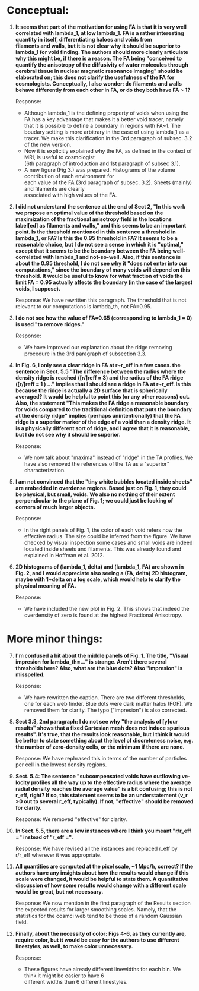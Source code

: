 Conceptual:
==

1. **It seems that part of the motivation for using FA is that it is
    very well correlated with lambda_1,  at low lambda_1. FA is a
    rather interesting quantity in itself, differentiating haloes and
    voids from  
    filaments and walls, but it is not clear why it should be superior to lambda_1 for void finding. The 
    authors should more clearly articulate why this might be, if there
    is a reason. The FA being "conceived  to quantify the anisotropy
    of the diffusivity of water molecules through cerebral tissue in
    nuclear  magnetic resonance imaging" should be elaborated on; this
    does not clarify the usefulness of the FA for
    cosmologists. Conceptually, I also wonder: do filaments and walls
    behave differently from each other in  FA, or do they both have FA
    ~ 1?** 

      Response: 
      - Although lambda_1 is the defining property of voids when using
      the FA has a key advantage that makes it a better void tracer,
      namely that it is possible to define a boundary in regions with
      FA~1. The boudary setting is more arbitrary in the case of using
      lambda_1 as a tracer. We make this clarification in the 
	3rd paragraph of subsec. 3.2 of the new version.
      - Now it is explicitly explained why the FA, as defined in the
      context of MRI, is useful to cosmologist  
	(6th paragraph of introduction and 1st paragraph of subsec 3.1).
      - A new figure (Fig 3.) was prepared. Histograms of the volume
      contribution of each environment for  
	each value of the FA (3rd paragraph of subsec. 3.2). Sheets
      (mainly) and filaments are clearly  
	associated with high values of the FA.
      

2. **I did not understand the sentence at the end of Sect 2, "In this
    work we propose an optimal value of  the threshold based on the
    maximization of the fractional anisotropy field in the locations
    label[ed]  as filaments and walls," and this seems to be an important point. Is the threshold mentioned in this 
    sentence a threshold in lambda_1, or FA? Is this the 0.95
    threshold in FA? It seems to be a reasonable choice, but I do not
    see a sense in which it is "optimal," except that it seems to be
    the boundary  between the FA being well-correlated with lambda_1
    and not-so-well. Also, if this sentence is about the     0.95
    threshold, I do not see why it "does not enter into our
    computations," since the boundary of many    voids will depend on
    this threshold. It would be useful to know for what fraction of
    voids the limit    FA = 0.95 actually affects the boundary (in the
    case of the largest voids, I suppose).** 

    Response:
    We have rewritten this paragraph. The threshold that is not
    relevant to our computations is lambda_th, not FA=0.95.

    
3. **I do not see how the value of FA=0.65 (corresponding to lambda_1 = 0) is used "to remove ridges."**

    Response: 
    - We have improved our explanation about the ridge removing
    procedure in the 3rd paragraph of subsection 3.3.  

    
4. **In Fig. 6, I only see a clear ridge in FA at r~r_eff in a few
    cases. the sentence in Sect. 5.5 "The  difference between the
    radius where the density ridge is reached ([r/]reff = 3) and the
    radius of the  FA ridge ([r/]reff = 1 ) ..." implies that I should
    see a ridge in FA at r~r_eff. Is this because the ridge is
    actually a 2D surface that is spherically averaged? It would be
    helpful to point this (or any  other reasons) out. Also, the
    statement "This makes the FA ridge a reasonable boundary for voids
    compared  to the traditional definition that puts the boundary at
    the density ridge" implies (perhaps  unintentionally) that the FA
    ridge is a superior marker of the edge of a void than a density
    ridge. It is  a physically different sort of ridge, and I agree
    that it is reasonable, but I do not see why it should  be
    superior.** 

    Response:
    - We now talk about "maxima" instead of "ridge" in the TA
    profiles. We have also removed the references of the TA as a
    "superior" characterization.

    
5. **I am not convinced that the "tiny white bubbles located inside
sheets" are embedded in overdense regions.  Based just on Fig. 1, they
could be physical, but small, voids. We also no nothing of their
extent  perpendicular to the plane of Fig. 1; we could just be looking
of corners of much larger objects.** 
     
    Response:
    - In the right panels of Fig. 1, the color of each void refers now
    the effective radius. The size could be inferred from the
    figure. We have checked by visual inspection some cases and small
    voids are indeed located inside sheets and filaments. This was
    already found and explained in Hoffman et al. 2012. 
 
 
6. **2D histograms of (lambda_1, delta) and (lambda_1, FA) are shown
    in Fig. 2, and I would appreciate also  seeing a (FA, delta) 2D
    histogram, maybe with 1+delta on a log scale, which would help to
    clarify the  physical meaning of FA.**
    
    Response: 
    - We have included the new plot in Fig. 2. This shows that indeed
    the overdensity of zero is found at the highest Fractional Anisotropy.
      
More minor things:
==

7. **I'm confused a bit about the middle panels of Fig. 1. The title,
    "Visual impresion for lambda_th=..."  is strange. Aren't there
    several thresholds here? Also, what are the blue dots? Also
    "impresion" is  misspelled.**
    
    Response:
    - We have rewritten the caption. There are two different
    thresholds, one for each web finder. Blue dots were dark matter
    halos (FOF). We removed them for clarity. The typo ("impresion")
    is  also corrected.  

      
8. **Sect 3.3, 2nd paragraph: I do not see why "the analysis of [y]our
    results" shows that a fixed Cartesian  mesh does not induce
    spurious results". It's true, that the results look reasonable,
    but I think it would  be better to state something about the level
    of discreteness noise, e.g. the number of zero-density cells,  or
    the minimum if there are none.** 

    Response:
    We have rephrased this in terms of the number of particles per
    cell in the lowest density regions.

    
9. **Sect. 5.4: The sentence "subcompensated voids have outflowing ve-
    locity profiles all the way up to the effective radius where the
    average radial density reaches the average value" is a bit
    confusing; this is not r_eff, right? If so, this statement seems
    to be an understatement (v_r >0 out to several r_eff,
    typically). If not, "effective" should be removed for clarity.** 

    Response:
    We removed "effective" for clarity. 

    
10. **In Sect. 5.5, there are a few instances where I think you meant "r/r_eff =" instead of "r_eff =".**

    Response:
    We have revised all the instances and replaced r_eff by r/r_eff
    wherever it was appropriate. 


11. **All quantities are computed at the pixel scale, ~1 Mpc/h,
    correct? If the authors have any insights about  how the results
    would change if this scale were changed, it would be helpful to
    state them. A quantitative  discussion of how some results would
    change with a different scale would be great, but not necessary.** 

    Response:
    We now mention in the first paragraph of the Results section the
    expected results for larger smoothing scales. Namely, that the
    statistics for the cosmci web tend to be those of a random
    Gaussian field.



    
12. **Finally, about the necessity of color: Figs 4-6, as they
currently are, require color, but it would be  easy for the authors to
use different linestyles, as well, to make color unnecessary.** 
    
    Response:
    - These figures have already different linewidths for each bin. We
    think it might be easier to have 6  
      different widths than 6 different linestyles.